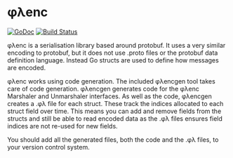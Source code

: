 
# φλenc

[![GoDoc](https://godoc.org/github.com/philpearl/φλenc?status.svg)](https://godoc.org/github.com/philpearl/φλenc) 
[![Build Status](https://travis-ci.org/philpearl/φλenc.svg)](https://travis-ci.org/philpearl/φλenc)

φλenc is a serialisation library based around protobuf. It uses a very similar encoding to protobuf, but it does not use .proto files or the protobuf data definition language. Instead Go structs are used to define how messages are encoded.

φλenc works using code generation. The included φλencgen tool takes care of code generation. φλencgen generates code for the φλenc Marshaler and Unmarshaler interfaces. As well as the code, φλencgen creates a .φλ file for each struct. These track the indices allocated to each struct field over time. This means you can add and remove fields from the structs and still be able to read encoded data as the .φλ files ensures field indices are not re-used for new fields.

You should add all the generated files, both the code and the .φλ files, to your version control system.

